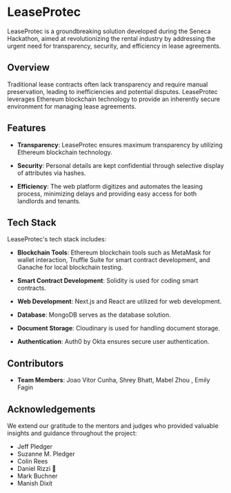 # LeaseProtec

LeaseProtec is a groundbreaking solution developed during the Seneca Hackathon, aimed at revolutionizing the rental industry by addressing the urgent need for transparency, security, and efficiency in lease agreements.

## Overview
 
Traditional lease contracts often lack transparency and require manual preservation, leading to inefficiencies and potential disputes. LeaseProtec leverages Ethereum blockchain technology to provide an inherently secure environment for managing lease agreements.

## Features

- **Transparency**: LeaseProtec ensures maximum transparency by utilizing Ethereum blockchain technology.
  
- **Security**: Personal details are kept confidential through selective display of attributes via hashes.
  
- **Efficiency**: The web platform digitizes and automates the leasing process, minimizing delays and providing easy access for both landlords and tenants.

## Tech Stack

LeaseProtec's tech stack includes:

- **Blockchain Tools**: Ethereum blockchain tools such as MetaMask for wallet interaction, Truffle Suite for smart contract development, and Ganache for local blockchain testing.
  
- **Smart Contract Development**: Solidity is used for coding smart contracts.
  
- **Web Development**: Next.js and React are utilized for web development.
  
- **Database**: MongoDB serves as the database solution.
  
- **Document Storage**: Cloudinary is used for handling document storage.
  
- **Authentication**: Auth0 by Okta ensures secure user authentication.

## Contributors

- **Team Members**: Joao Vitor Cunha, Shrey Bhatt, Mabel Zhou , Emily Fagin

## Acknowledgements

We extend our gratitude to the mentors and judges who provided valuable insights and guidance throughout the project:

- Jeff Pledger
- Suzanne M. Pledger
- Colin Rees
- Daniel Rizzi 🦉
- Mark Buchner
- Manish Dixit

